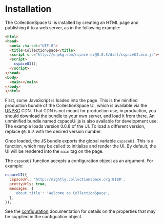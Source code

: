 # Installation

The CollectionSpace UI is installed by creating an HTML page and publishing it to a web server, as in the following example:

```HTML
<html>
<head>
  <meta charset="UTF-8">
  <title>CollectionSpace</title>
  <script src="http://unpkg.com/cspace-ui@0.0.8/dist/cspaceUI.min.js"></script>
  <script>
    cspaceUI();
  </script>
</head>
<body>
  <main></main>
</body>
</html>
```

First, some JavaScript is loaded into the page. This is the minified production bundle of the CollectionSpace UI, which is available via the [UNPKG](https://unpkg.com) CDN. That CDN is not meant for production use; in production, you should download the bundle to your own server, and load it from there. An unminified bundle named cspaceUI.js is also available for development use. The example loads version 0.0.8 of the UI. To load a different version, replace `@0.0.8` with the desired version number.

Once loaded, the JS bundle exports the global variable `cspaceUI`. This is a function, which may be called to initialize and render the UI. By default, the UI will be rendered into the `main` tag on the page.

The `cspaceUI` function accepts a configuration object as an argument. For example:

```JavaScript
cspaceUI({
  cspaceUrl: 'http://nightly.collectionspace.org:8180',
  prettyUrls: true,
  messages: {
    'about.title': 'Welcome to CollectionSpace',
  },
});
```

See the [configuration](../configuration) documentation for details on the properties that may be supplied in the configuation object.


